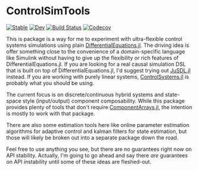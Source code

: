 # ControlSimTools

[![Stable](https://img.shields.io/badge/docs-stable-blue.svg)](https://jonniedie.github.io/ControlSimTools.jl/stable)
[![Dev](https://img.shields.io/badge/docs-dev-blue.svg)](https://jonniedie.github.io/ControlSimTools.jl/dev)
[![Build Status](https://travis-ci.com/jonniedie/ControlSimTools.jl.svg?branch=master)](https://travis-ci.com/jonniedie/ControlSimTools.jl)
[![Codecov](https://codecov.io/gh/jonniedie/ControlSimTools.jl/branch/master/graph/badge.svg)](https://codecov.io/gh/jonniedie/ControlSimTools.jl)

This is package is a way for me to experiment with ultra-flexible control systems simulations using plain [DifferentialEquations.jl](https://github.com/SciML/DifferentialEquations.jl). The driving idea is offer something close to the convenience of a domain-specific language like Simulink without having to give up the flexibility or rich features of DifferentialEquations.jl. If you are looking for a real causal simulation DSL that is built on top of DifferentialEquations.jl, I'd suggest trying out [JuSDL.jl](https://github.com/zekeriyasari/Jusdl.jl) instead. If you are working with purely linear systems, [ControlSystems.jl](https://github.com/JuliaControl/ControlSystems.jl) is probably what you should be using.

The current focus is on discrete/continuous hybrid systems and state-space style (input/output) component composability. While this package provides plenty of tools that don't require [ComponentArrays.jl](https://github.com/jonniedie/ComponentArrays.jl), the intention is mostly to work with that package.

There are also some estimation tools here like online parameter estimation algorithms for adaptive control and kalman filters for state estimation, but those will likely be broken out into a separate package down the road.

Feel free to use anything you see, but there are no guarantees right now on API stability. Actually, I'm going to go ahead and say there *are* guarantees on API *in*stability until some of these ideas are fleshed-out.
